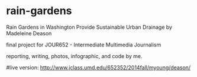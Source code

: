 # rain-gardens
Rain Gardens in Washington Provide Sustainable Urban Drainage by Madeleine Deason

final project for JOUR652 - Intermediate Multimedia Journalism

reporting, writing, photos, infographic, and code by me.

#live version: 
http://www.jclass.umd.edu/652352/2014fall/myoung/deason/
